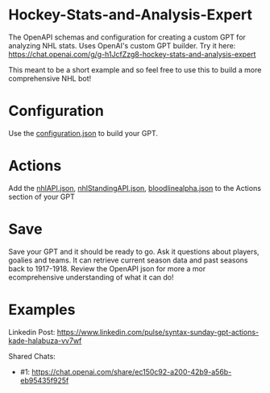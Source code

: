 # Hockey-Stats-and-Analysis-Expert
 The OpenAPI schemas and configuration for creating a custom GPT for analyzing NHL stats. Uses OpenAI's custom GPT builder. Try it here: https://chat.openai.com/g/g-h1JcfZzg8-hockey-stats-and-analysis-expert
 
 This meant to be a short example and so feel free to use this to build a more comprehensive NHL bot! 

# Configuration
 Use the [configuration.json](configuration.json) to build your GPT.

# Actions
 Add the [nhlAPI.json](nhlAPI.json), [nhlStandingAPI.json](nhlStandingAPI.json), [bloodlinealpha.json](bloodlinealpha.json) to the Actions section of your GPT

# Save
 Save your GPT and it should be ready to go. Ask it questions about players, goalies and teams. It can retrieve current season data and past seasons back to 1917-1918. Review the OpenAPI json for more a mor ecomprehensive understanding of what it can do!

# Examples
 Linkedin Post: https://www.linkedin.com/pulse/syntax-sunday-gpt-actions-kade-halabuza-vv7wf
 
 Shared Chats: 
  - #1: https://chat.openai.com/share/ec150c92-a200-42b9-a56b-eb95435f925f 

